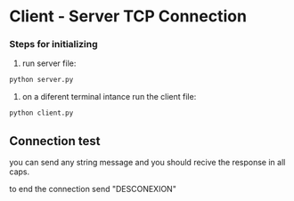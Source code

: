 # Client - Server TCP Connection 

### Steps for initializing 


1. run server file:
```bash
python server.py
```
1. on a diferent terminal intance run the client file:
```bash
python client.py
```
##

## Connection test

you can send any string message and you should recive the response in all caps.

to end the connection send "DESCONEXION"
